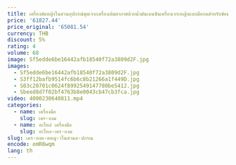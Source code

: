 ```yaml
---
title: เครื่องตัดหญ้าในสวนอุปกรณ์ขุดเจาะเครื่องเติมอากาศด้วยน้ำมันเบนซินเครื่องเจาะหญ้าแบบมือกดสำหรับซ่อมบำรุงสวน
price: '61827.44'
price_original: '65081.54'
currency: THB
discount: 5%
rating: 4
volume: 68
image: Sf5edde6be16442afb18540f72a3809d2F.jpg
images:
  - Sf5edde6be16442afb18540f72a3809d2F.jpg
  - S3ff12bafb9514fc6b6c8b21266a1f449D.jpg
  - S03c20701c0624f8992549147780be5412.jpg
  - Sbeed8d7f02bf4763b8e0043cb47cb3fca.jpg
video: 4000230640811.mp4
categories:
  - name: เครื่องมือ
    slug: เคร-องม
  - name: อะไหล่ เครื่องมือ
    slug: อะไหล-เคร-องม
slug: เคร-องต-ดหญ-าในสวนอ-ปกรณ
encode: omR8wqm
lang: th
---
```

  